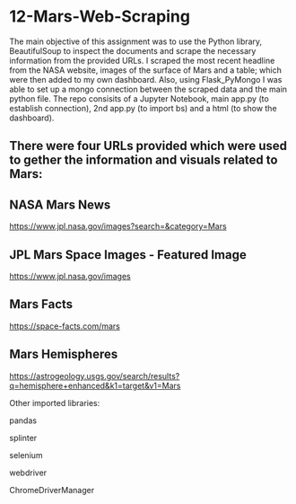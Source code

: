 # 12-Mars-Web-Scraping

The main objective of this assignment was to use the Python library, BeautifulSoup to inspect the documents and scrape the necessary information from the provided URLs. I scraped the most recent headline from the NASA website, images of the surface of Mars and a table; which were then added to my own dashboard. Also, using Flask_PyMongo I was able to set up a mongo connection between the scraped data and the main python file. 
The repo consisits of a Jupyter Notebook, main app.py (to establish connection), 2nd app.py (to import bs) and a html (to show the dashboard).

## There were four URLs provided which were used to gether the information and visuals related to Mars:

## NASA Mars News
https://www.jpl.nasa.gov/images?search=&category=Mars

## JPL Mars Space Images - Featured Image
https://www.jpl.nasa.gov/images

## Mars Facts
https://space-facts.com/mars

## Mars Hemispheres
https://astrogeology.usgs.gov/search/results?q=hemisphere+enhanced&k1=target&v1=Mars

Other imported libraries:

pandas

splinter

selenium

webdriver

ChromeDriverManager


